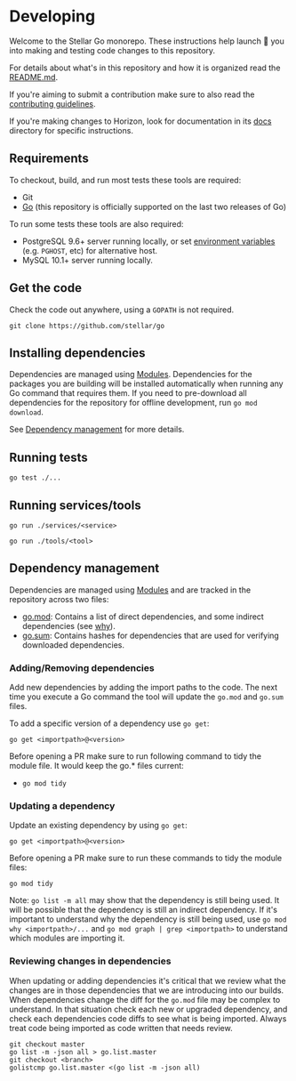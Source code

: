 # Developing

Welcome to the Stellar Go monorepo. These instructions help launch 🚀 you into making and testing code changes to this repository.

For details about what's in this repository and how it is organized read the [README.md](README.md).

If you're aiming to submit a contribution make sure to also read the [contributing guidelines](CONTRIBUTING.md).

If you're making changes to Horizon, look for documentation in its [docs](services/horizon/internal/docs) directory for specific instructions.

## Requirements
To checkout, build, and run most tests these tools are required:
- Git
- [Go](https://golang.org/dl) (this repository is officially supported on the last two releases of Go)

To run some tests these tools are also required:
- PostgreSQL 9.6+ server running locally, or set [environment variables](https://www.postgresql.org/docs/9.6/libpq-envars.html) (e.g. `PGHOST`, etc) for alternative host.
- MySQL 10.1+ server running locally.

## Get the code

Check the code out anywhere, using a `GOPATH` is not required.

```
git clone https://github.com/stellar/go
```

## Installing dependencies

Dependencies are managed using [Modules](https://github.com/golang/go/wiki/Modules). Dependencies for the packages you are building will be installed automatically when running any Go command that requires them. If you need to pre-download all dependencies for the repository for offline development, run `go mod download`.

See [Dependency management](#dependency-management) for more details.

## Running tests

```
go test ./...
```

## Running services/tools

```
go run ./services/<service>
```

```
go run ./tools/<tool>
```

## Dependency management

Dependencies are managed using [Modules](https://github.com/golang/go/wiki/Modules) and are tracked in the repository across two files:
- [go.mod](go.mod): Contains a list of direct dependencies, and some indirect dependencies (see [why](https://github.com/golang/go/wiki/Modules#why-does-go-mod-tidy-record-indirect-and-test-dependencies-in-my-gomod)).
- [go.sum](go.sum): Contains hashes for dependencies that are used for verifying downloaded dependencies.

### Adding/Removing dependencies

Add new dependencies by adding the import paths to the code. The next time you execute a Go command the tool will update the `go.mod` and `go.sum` files.

To add a specific version of a dependency use `go get`:

```
go get <importpath>@<version>
```

Before opening a PR make sure to run following command to tidy the module file. It would keep the go.* files current:
- `go mod tidy`

### Updating a dependency

Update an existing dependency by using `go get`:

```
go get <importpath>@<version>
```
Before opening a PR make sure to run these commands to tidy the module files:
 ```
 go mod tidy
 ```

Note: `go list -m all` may show that the dependency is still being used. It will be possible that the dependency is still an indirect dependency. If it's important to understand why the dependency is still being used, use `go mod why <importpath>/...` and `go mod graph | grep <importpath>` to understand which modules are importing it.

### Reviewing changes in dependencies

When updating or adding dependencies it's critical that we review what the
changes are in those dependencies that we are introducing into our builds. When
dependencies change the diff for the `go.mod` file may be complex to
understand. In that situation check each new or upgraded dependency,
and check each dependencies code diffs to see what is being imported.
Always treat code being imported as code written that needs review.

```
git checkout master
go list -m -json all > go.list.master
git checkout <branch>
golistcmp go.list.master <(go list -m -json all)
```

[golistcmp]: https://github.com/stellar/golistcmp

